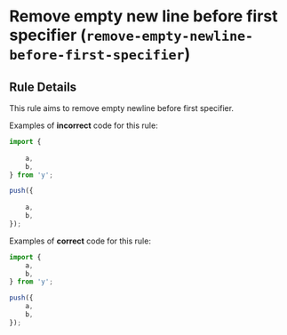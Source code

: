 # Remove empty new line before first specifier (`remove-empty-newline-before-first-specifier`)

## Rule Details

This rule aims to remove empty newline before first specifier.

Examples of **incorrect** code for this rule:

```js
import {
    
    a,
    b,
} from 'y';

push({
    
    a,
    b,
});
```

Examples of **correct** code for this rule:

```js
import {
    a,
    b,
} from 'y';

push({
    a,
    b,
});
```
